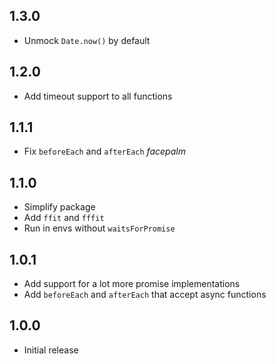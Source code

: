 ## 1.3.0

- Unmock `Date.now()` by default

## 1.2.0

- Add timeout support to all functions

## 1.1.1

- Fix `beforeEach` and `afterEach` *facepalm*

## 1.1.0

- Simplify package
- Add `ffit` and `fffit`
- Run in envs without `waitsForPromise`

## 1.0.1

- Add support for a lot more promise implementations
- Add `beforeEach` and `afterEach` that accept async functions

## 1.0.0

- Initial release
